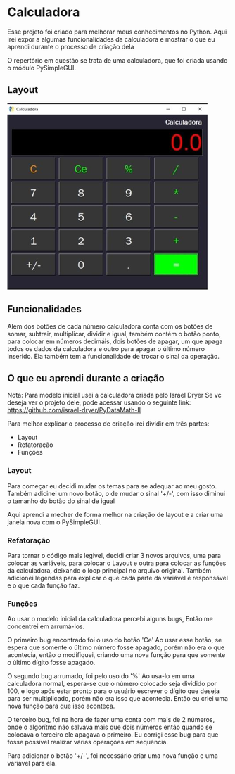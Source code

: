# Calculadora

Esse projeto foi criado para melhorar meus conhecimentos no Python.
Aqui irei expor a algumas funcionalidades da calculadora e mostrar o que eu aprendi durante o processo de criação dela

O repertório em questão se trata de uma calculadora, que foi criada usando o módulo PySimpleGUI.


## Layout

![layout da calculadora](https://github.com/iago-ribeiro28/calculadora/blob/master/layout.jpeg)

## Funcionalidades

Além dos botões de cada número calculadora conta com os botões de somar, subtrair, multiplicar, dividir e igual, 
também contém o botão ponto, para colocar em números decimáis, dois botões de apagar, um que apaga todos 
os dados da calculadora e outro para apagar o último número inserido. 
Ela também tem a funcionalidade de trocar o sinal da operação.

## O que eu aprendi durante a criação

Nota:
Para modelo inicial usei a calculadora criada pelo Israel Dryer
Se vc deseja ver o projeto dele, pode acessar usando o seguinte link:
https://github.com/israel-dryer/PyDataMath-II

Para melhor explicar o processo de criação irei dividir em três partes:
 - Layout
 - Refatoração
 - Funções

### Layout

Para começar eu decidi mudar os temas para se adequar ao meu gosto.
Também adicinei um novo botão, o de mudar o sinal '+/-', com isso diminui o tamanho do botão do sinal de igual

Aqui aprendi a mecher de forma melhor na criação de layout e a criar uma janela nova com o  PySimpleGUI.

### Refatoração

Para tornar o código mais legivel, decidi criar 3 novos arquivos, uma para colocar as variáveis, 
para colocar o Layout e outra para colocar as funções da calculadora, deixando o loop principal no
arquivo original.
Também adicionei legendas para explicar o que cada parte da variável é responsável e o que cada função faz. 

### Funções

Ao usar o modelo inicial da calculadora percebi alguns bugs,
Então me concentrei em arrumá-los.

O primeiro bug encontrado foi o uso do botão 'Ce'
Ao usar esse botão, se espera que somente o último número fosse apagado,
porém não era o que acontecia, então o modifiquei, criando uma nova função
para que somente o último dígito fosse apagado.

O segundo bug arrumado, foi pelo uso do '%'
Ao usa-lo em uma calculadora normal, espera-se que o número colocado seja dividido por 100,
e logo após estar pronto para o usuário escrever o dígito que deseja para ser multiplicado, 
porém não era isso que acontecia.
Então eu criei uma nova função para que isso aconteça.

O terceiro bug, foi na hora de fazer uma conta com mais de 2 números, onde o algorítmo não salvava mais que dois números
então quando se colocava o terceiro ele apagava o priméiro. Eu corrigi esse bug para que fosse possível realizar várias 
operações em sequência.

Para adicionar o botão '+/-', foi necessário criar uma nova função e uma variável para ela. 
